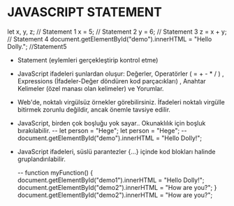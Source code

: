 # JAVASCRIPT STATEMENT

let x, y, z; // Statement 1
x = 5; // Statement 2
y = 6; // Statement 3
z = x + y; // Statement 4
document.getElementById("demo").innerHTML = "Hello Dolly."; //Statement5

- Statement (eylemleri gerçekleştirip kontrol etme)

- JavaScript ifadeleri şunlardan oluşur: Değerler, Operatörler ( = + - \* / ) , Expressions (İfadeler-Değer döndüren kod parçacıkları) , Anahtar Kelimeler (özel manası olan kelimeler) ve Yorumlar.

- Web'de, noktalı virgülsüz örnekler görebilirsiniz. İfadeleri noktalı virgülle bitirmek zorunlu değildir, ancak önemle tavsiye edilir.

- JavaScript, birden çok boşluğu yok sayar.. Okunaklılık için boşluk bırakılabilir. 
    --  let person = "Hege";
        let person = "Hege";
    --  document.getElementById("demo").innerHTML =
        "Hello Dolly!";
  
- JavaScript ifadeleri, süslü parantezler {...} içinde kod blokları halinde gruplandırılabilir.

    --  function myFunction() {
            document.getElementById("demo1").innerHTML = "Hello Dolly!";
            document.getElementById("demo2").innerHTML = "How are you?";
        } document.getElementById("demo2").innerHTML = "How are you?";